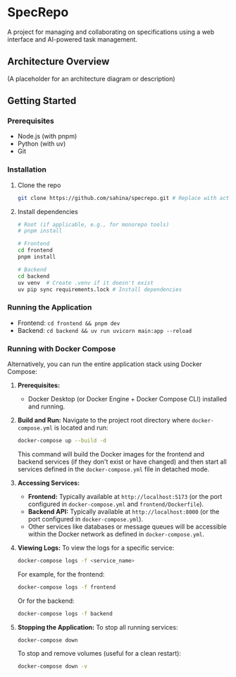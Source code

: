 # SpecRepo

A project for managing and collaborating on specifications using a web interface and AI-powered task management.

## Architecture Overview

(A placeholder for an architecture diagram or description)

## Getting Started

### Prerequisites

- Node.js (with pnpm)
- Python (with uv)
- Git

### Installation

1. Clone the repo

   ```sh
   git clone https://github.com/sahina/specrepo.git # Replace with actual repo URL
   ```

2. Install dependencies

   ```sh
   # Root (if applicable, e.g., for monorepo tools)
   # pnpm install

   # Frontend
   cd frontend
   pnpm install

   # Backend
   cd backend
   uv venv  # Create .venv if it doesn't exist
   uv pip sync requirements.lock # Install dependencies
   ```

### Running the Application

- Frontend: `cd frontend && pnpm dev`
- Backend: `cd backend && uv run uvicorn main:app --reload`

### Running with Docker Compose

Alternatively, you can run the entire application stack using Docker Compose:

1. **Prerequisites:**
    - Docker Desktop (or Docker Engine + Docker Compose CLI) installed and running.

2. **Build and Run:**
    Navigate to the project root directory where `docker-compose.yml` is located and run:

    ```sh
    docker-compose up --build -d
    ```

    This command will build the Docker images for the frontend and backend services (if they don't exist or have changed) and then start all services defined in the `docker-compose.yml` file in detached mode.

3. **Accessing Services:**
    - **Frontend:** Typically available at `http://localhost:5173` (or the port configured in `docker-compose.yml` and `frontend/Dockerfile`).
    - **Backend API:** Typically available at `http://localhost:8000` (or the port configured in `docker-compose.yml`).
    - Other services like databases or message queues will be accessible within the Docker network as defined in `docker-compose.yml`.

4. **Viewing Logs:**
    To view the logs for a specific service:

    ```sh
    docker-compose logs -f <service_name>
    ```

    For example, for the frontend:

    ```sh
    docker-compose logs -f frontend
    ```

    Or for the backend:

    ```sh
    docker-compose logs -f backend
    ```

5. **Stopping the Application:**
    To stop all running services:

    ```sh
    docker-compose down
    ```

    To stop and remove volumes (useful for a clean restart):

    ```sh
    docker-compose down -v
    ```
